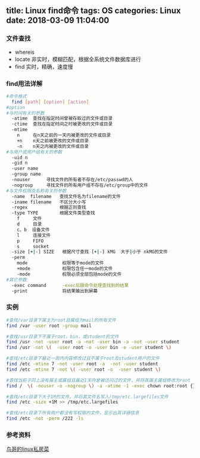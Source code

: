 title: Linux find命令
tags: OS
categories: Linux
date: 2018-03-09 11:04:00
---
### 文件查找
* whereis    
* locate     非实时，模糊匹配，根据全系统文件数据库进行
* find       实时，精确，速度慢

<!-- more -->
### find用法详解
```bash
#命令格式
  find [path] [option] [action] 
#option
#与时间有关的参数
  -atime  查找在指定时间曾被存取过的文件或目录
  -ctime  查找在指定时间之时被更改的文件或目录
  -mtime  
    n     在n天之前的一天内被更改的文件或目录
    +n    n天之前被更改的文件或目录
    -n    n天之内被更改的文件或目录
#与用户或用户组有关的参数
  -uid n
  -gid n
  -user name
  -group name
  -nouser      寻找文件的所有者不存在/etc/passwd的人
  -nogroup     寻找文件的所有用户组不存在/etc/group中的文件
#与文件权限及名称有关的参数
  -name  filename   查找文件名为filename的文件
  -iname filename   不区分大小写
  -regex            根据正则查找
  -type TYPE        根据文件类型查找
    f     文件
    d     目录 
    c、b  设备文件
    l     连接文件
    p     FIFO
    s     socket
  -size [+|-] SIZE   根据尺寸查找 [+|-] kMG  大于|小于 nkMG的文件
  -perm
    mode             权限等于mode的文件
    +mode            权限包含任一mode的文件
    -mode            权限必须全部包括mode的文件
#其它参数
  -exec command      -exec后跟命令处理查找到的结果
  -print             将结果输出到屏幕
```

### 实例
```bash
#查找/var目录下属主为root且属组为mail的所有文件
find /var -user root -group mail

#查找/usr目录下不属于root，bin，或student的文件
find /usr -not -user root -a -not -user bin -a -not -user student
find /usr -not \(  -user root -o -user bin -o -user student \)

#查找/etc目录下最近一周内内容修改过且不属于root及student用户的文件
find /etc -mtine 7 -not -user root -a  -not -user student 
find /etc -mtine 7 -not \( -user root -o  -user student \)

#查找当前子同上没有属主或属组且最近1天内曾被访问过的文件，并将其属主属组修改为root
find /  \( -nouser -o -nogroup \) -a -atime -1 -exec chown root:root {} \;

#查找/etc目录下大于1M的文件，并将其文件名写入/tmp/etc.largefiles文件
find /etc -size +1M >> /tmp/etc.largefiles

#查找/etc目录下所有用户都没有写权限的文件，显示出其详细信息
find /etc -not -perm /222 -ls
```
### 参考资料
[鸟哥的linux私房菜](http://linux.vbird.org/linux_basic/0220filemanager.php#file_find_file)  